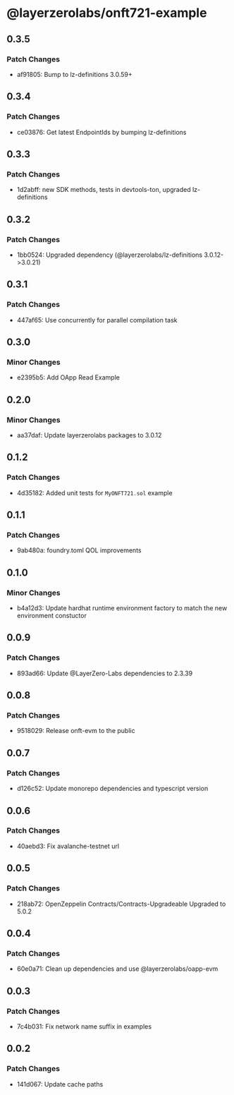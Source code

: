 # @layerzerolabs/onft721-example

## 0.3.5

### Patch Changes

- af91805: Bump to lz-definitions 3.0.59+

## 0.3.4

### Patch Changes

- ce03876: Get latest EndpointIds by bumping lz-definitions

## 0.3.3

### Patch Changes

- 1d2abff: new SDK methods, tests in devtools-ton, upgraded lz-definitions

## 0.3.2

### Patch Changes

- 1bb0524: Upgraded dependency (@layerzerolabs/lz-definitions 3.0.12->3.0.21)

## 0.3.1

### Patch Changes

- 447af65: Use concurrently for parallel compilation task

## 0.3.0

### Minor Changes

- e2395b5: Add OApp Read Example

## 0.2.0

### Minor Changes

- aa37daf: Update layerzerolabs packages to 3.0.12

## 0.1.2

### Patch Changes

- 4d35182: Added unit tests for `MyONFT721.sol` example

## 0.1.1

### Patch Changes

- 9ab480a: foundry.toml QOL improvements

## 0.1.0

### Minor Changes

- b4a12d3: Update hardhat runtime environment factory to match the new environment constuctor

## 0.0.9

### Patch Changes

- 893ad66: Update @LayerZero-Labs dependencies to 2.3.39

## 0.0.8

### Patch Changes

- 9518029: Release onft-evm to the public

## 0.0.7

### Patch Changes

- d126c52: Update monorepo dependencies and typescript version

## 0.0.6

### Patch Changes

- 40aebd3: Fix avalanche-testnet url

## 0.0.5

### Patch Changes

- 218ab72: OpenZeppelin Contracts/Contracts-Upgradeable Upgraded to 5.0.2

## 0.0.4

### Patch Changes

- 60e0a71: Clean up dependencies and use @layerzerolabs/oapp-evm

## 0.0.3

### Patch Changes

- 7c4b031: Fix network name suffix in examples

## 0.0.2

### Patch Changes

- 141d067: Update cache paths
